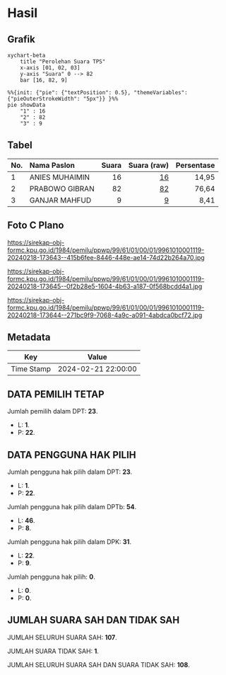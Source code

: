# Hasil

## Grafik

```mermaid
xychart-beta
    title "Perolehan Suara TPS"
    x-axis [01, 02, 03]
    y-axis "Suara" 0 --> 82
    bar [16, 82, 9]
```

```mermaid
%%{init: {"pie": {"textPosition": 0.5}, "themeVariables": {"pieOuterStrokeWidth": "5px"}} }%%
pie showData
    "1" : 16
    "2" : 82
    "3" : 9
```

## Tabel

| No. | Nama Paslon    | Suara | Suara (raw) | Persentase |
|:--- |:-------------- | -----:| -----------:| ----------:|
| 1   | ANIES MUHAIMIN | 16    | [16][p-1]   | 14,95      |
| 2   | PRABOWO GIBRAN | 82    | [82][p-2]   | 76,64      |
| 3   | GANJAR MAHFUD  | 9     | [9][p-3]    | 8,41       |


[p-1]: https://github.com/gigit-pemilu/pemilu-2024-99-luar-negeri/blob/main/pilpres/hitung-suara/sub/99-luar-negeri/sub/61-kota-kinabalu-malaysia/sub/01-kota-kinabalu-malaysia/sub/0001-kota-kinabalu-malaysia/sub/119-ksk-108/sub/paslon-1.txt
[p-2]: https://github.com/gigit-pemilu/pemilu-2024-99-luar-negeri/blob/main/pilpres/hitung-suara/sub/99-luar-negeri/sub/61-kota-kinabalu-malaysia/sub/01-kota-kinabalu-malaysia/sub/0001-kota-kinabalu-malaysia/sub/119-ksk-108/sub/paslon-2.txt
[p-3]: https://github.com/gigit-pemilu/pemilu-2024-99-luar-negeri/blob/main/pilpres/hitung-suara/sub/99-luar-negeri/sub/61-kota-kinabalu-malaysia/sub/01-kota-kinabalu-malaysia/sub/0001-kota-kinabalu-malaysia/sub/119-ksk-108/sub/paslon-3.txt

## Foto C Plano

https://sirekap-obj-formc.kpu.go.id/1984/pemilu/ppwp/99/61/01/00/01/9961010001119-20240218-173643--415b6fee-8446-448e-ae14-74d22b264a70.jpg

https://sirekap-obj-formc.kpu.go.id/1984/pemilu/ppwp/99/61/01/00/01/9961010001119-20240218-173645--0f2b28e5-1604-4b63-a187-0f568bcdd4a1.jpg

https://sirekap-obj-formc.kpu.go.id/1984/pemilu/ppwp/99/61/01/00/01/9961010001119-20240218-173644--271bc9f9-7068-4a9c-a091-4abdca0bcf72.jpg


## Metadata

| Key        | Value               |
| ---------- | ------------------- |
| Time Stamp | 2024-02-21 22:00:00 |


## DATA PEMILIH TETAP

Jumlah pemilih dalam DPT: **23**.
 * L: **1**.
 * P: **22**.

## DATA PENGGUNA HAK PILIH

Jumlah pengguna hak pilih dalam DPT: **23**.
 * L: **1**.
 * P: **22**.

Jumlah pengguna hak pilih dalam DPTb: **54**.
 * L: **46**.
 * P: **8**.

Jumlah pengguna hak pilih dalam DPK: **31**.
 * L: **22**.
 * P: **9**.

Jumlah pengguna hak pilih: **0**.
 * L: **0**.
 * P: **0**.

## JUMLAH SUARA SAH DAN TIDAK SAH

JUMLAH SELURUH SUARA SAH: **107**.

JUMLAH SUARA TIDAK SAH: **1**.

JUMLAH SELURUH SUARA SAH DAN SUARA TIDAK SAH: **108**.


